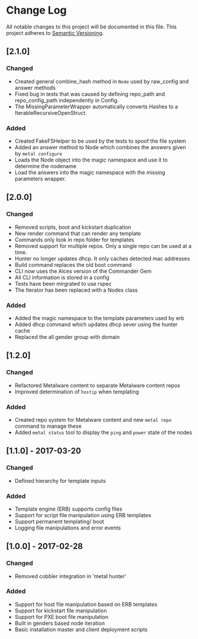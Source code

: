# Change Log

All notable changes to this project will be documented in this file.  This
project adheres to [Semantic Versioning](http://semver.org/).

## [2.1.0]

### Changed

- Created general combine_hash method in `Node` used by raw_config and answer methods
- Fixed bug in tests that was caused by defining repo_path and repo_config_path independently in Config.
- The MissingParameterWrapper automatically converts Hashes to a IterableRecursiveOpenStruct.

### Added

- Created FakeFSHelper to be used by the tests to spoof the file system
- Added an answer method to Node which combines the answers given by `metal configure`
- Loads the Node object into the magic namespace and use it to determine the nodename
- Load the answers into the magic namespace with the missing parameters wrapper.

## [2.0.0]

### Changed

- Removed scripts, boot and kickstart duplication
- New render command that can render any template
- Commands only look in repo folder for templates
- Removed support for multiple repos. Only a single repo can be used at a time.
- Hunter no longer updates dhcp. It only caches detected mac addresses
- Build command replaces the old boot command
- CLI now uses the Alces version of the Commander Gem
- All CLI information is stored in a config
- Tests have been mirgrated to use rspec
- The Iterator has been replaced with a Nodes class

### Added

- Added the magic namespace to the template parameters used by erb
- Added dhcp command which updates dhcp sever using the hunter cache
- Replaced the all gender group with domain

## [1.2.0]

### Changed

- Refactored Metalware content to separate Metalware content repos
- Improved determination of `hostip` when templating

### Added

- Created repo system for Metalware content and new `metal repo` command to
  manage these
- Added `metal status` tool to display the `ping` and `power` state of the
  nodes

## [1.1.0] - 2017-03-20

### Changed
- Defined hierarchy for template inputs

### Added
- Template engine (ERB) supports config files
- Support for script file manipulation using ERB templates
- Support permanent templating/ boot
- Logging file manipulations and error events

## [1.0.0] - 2017-02-28

### Changed
- Removed cobbler integration in 'metal hunter'

### Added
- Support for host file manipulation based on ERB templates
- Support for kickstart file manipulation
- Support for PXE boot file manipulation
- Built in genders based node iteration
- Basic installation master and client deployment scripts
